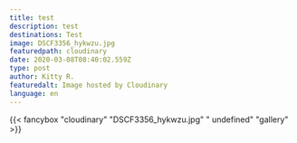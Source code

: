 ```yaml
---
title: test
description: test
destinations: Test
image: DSCF3356_hykwzu.jpg
featuredpath: cloudinary
date: 2020-03-08T08:40:02.559Z
type: post
author: Kitty R.
featuredalt: Image hosted by Cloudinary
language: en
---
```

{{< fancybox "cloudinary" "DSCF3356_hykwzu.jpg" "  undefined" "gallery" >}}